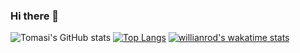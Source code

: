 ### Hi there 👋

<!--
**remotomasi/remotomasi** is a ✨ _special_ ✨ repository because its `README.md` (this file) appears on your GitHub profile.

Here are some ideas to get you started:

- 🔭 I’m currently working on ...
- 🌱 I’m currently learning ...
- 👯 I’m looking to collaborate on ...
- 🤔 I’m looking for help with ...
- 💬 Ask me about ...
- 📫 How to reach me: ...
- 😄 Pronouns: ...
- ⚡ Fun fact: ...
-->



![Tomasi's GitHub stats](https://github-readme-stats.vercel.app/api?username=remotomasi&show_icons=true&theme=blueberry)
[![Top Langs](https://github-readme-stats.vercel.app/api/top-langs/?username=remotomasi&layout=compact)](https://github.com/remotomasi/github-readme-stats)
[![willianrod's wakatime stats](https://github-readme-stats.vercel.app/api/wakatime?username=remotomasi)](https://github.com/remotomasi/github-readme-stats)







